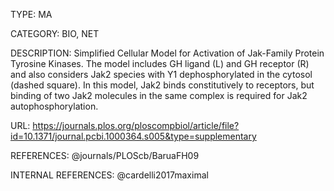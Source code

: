 TYPE: 
MA

CATEGORY: 
BIO, NET

DESCRIPTION:
Simplified Cellular Model for Activation of Jak-Family Protein Tyrosine Kinases. The model includes GH ligand (L) and GH receptor (R) and also considers Jak2 species with Y1 dephosphorylated in the cytosol (dashed square). In this model, Jak2 binds constitutively to receptors, but binding of two Jak2 molecules in the same complex is required for Jak2 autophosphorylation.


URL:
https://journals.plos.org/ploscompbiol/article/file?id=10.1371/journal.pcbi.1000364.s005&type=supplementary

REFERENCES:
@journals/PLOScb/BaruaFH09

INTERNAL REFERENCES:
@cardelli2017maximal
